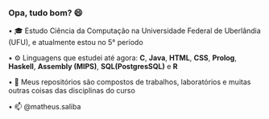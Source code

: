 ### Opa, tudo bom? 😄

• 🎓 Estudo Ciência da Computação na Universidade Federal de Uberlândia (UFU), e atualmente estou no 5° período

• ⚙️ Linguagens que estudei até agora: **C**, **Java**, **HTML**, **CSS**, **Prolog**, **Haskell**, **Assembly (MIPS)**, **SQL(PostgresSQL)** e **R**

• 📁 Meus repositórios são compostos de trabalhos, laboratórios e muitas outras coisas das disciplinas do curso

• 📫 @matheus.saliba
